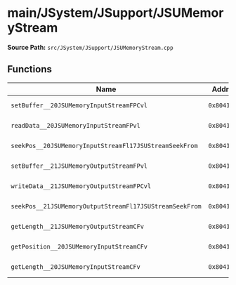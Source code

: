 # main/JSystem/JSupport/JSUMemoryStream

**Source Path:** `src/JSystem/JSupport/JSUMemoryStream.cpp`

## Functions

| Name | Address | Match % |
|------|---------|---------|
| `setBuffer__20JSUMemoryInputStreamFPCvl` | `0x804175C0` | :white_check_mark: (100.0%) |
| `readData__20JSUMemoryInputStreamFPvl` | `0x804175D4` | :white_check_mark: (100.0%) |
| `seekPos__20JSUMemoryInputStreamFl17JSUStreamSeekFrom` | `0x8041764C` | :white_check_mark: (100.0%) |
| `setBuffer__21JSUMemoryOutputStreamFPvl` | `0x804176C8` | :white_check_mark: (100.0%) |
| `writeData__21JSUMemoryOutputStreamFPCvl` | `0x804176DC` | :white_check_mark: (100.0%) |
| `seekPos__21JSUMemoryOutputStreamFl17JSUStreamSeekFrom` | `0x80417750` | :white_check_mark: (100.0%) |
| `getLength__21JSUMemoryOutputStreamCFv` | `0x804177CC` | :white_check_mark: (100.0%) |
| `getPosition__20JSUMemoryInputStreamCFv` | `0x804177D4` | :white_check_mark: (100.0%) |
| `getLength__20JSUMemoryInputStreamCFv` | `0x804177DC` | :white_check_mark: (100.0%) |